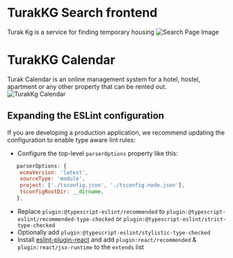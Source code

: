 # TurakKG Search frontend
  Turak Kg is a service for finding temporary housing
  ![Search Page Image](https://github.com/aeshevdaniyar/arenda/blob/master/public/search-results-image.example.png)

# TurakKG Calendar
  Turak Calendar is an online management system for a hotel, hostel, apartment or any other property that can be rented out.
  ![TurakKg Calendar](https://github.com/aeshevdaniyar/arenda/blob/master/public/calendar-image.example.png)

## Expanding the ESLint configuration

If you are developing a production application, we recommend updating the configuration to enable type aware lint rules:

- Configure the top-level `parserOptions` property like this:

```js
   parserOptions: {
    ecmaVersion: 'latest',
    sourceType: 'module',
    project: ['./tsconfig.json', './tsconfig.node.json'],
    tsconfigRootDir: __dirname,
   },
```

- Replace `plugin:@typescript-eslint/recommended` to `plugin:@typescript-eslint/recommended-type-checked` or `plugin:@typescript-eslint/strict-type-checked`
- Optionally add `plugin:@typescript-eslint/stylistic-type-checked`
- Install [eslint-plugin-react](https://github.com/jsx-eslint/eslint-plugin-react) and add `plugin:react/recommended` & `plugin:react/jsx-runtime` to the `extends` list
